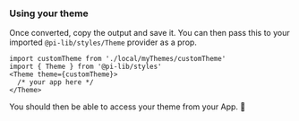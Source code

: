 
### Using your theme

Once converted, copy the output and save it. You can then pass this to your imported `@pi-lib/styles/Theme` provider as a prop. 

```
import customTheme from './local/myThemes/customTheme'
import { Theme } from '@pi-lib/styles'
<Theme theme={customTheme}>
  /* your app here */
</Theme>
```

You should then be able to access your theme from your App. 🎉